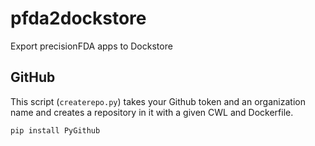 # pfda2dockstore
Export precisionFDA apps to Dockstore

## GitHub

This script (`createrepo.py`) takes your Github token and an organization name and creates a repository in it with a given CWL and Dockerfile.

    pip install PyGithub
    
